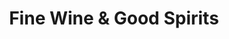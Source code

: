 ---
title: "Fine Wine & Good Spirits"
url: /orchard-park/fine-wine-und-good-spirits/
shop: Spirituosen
---